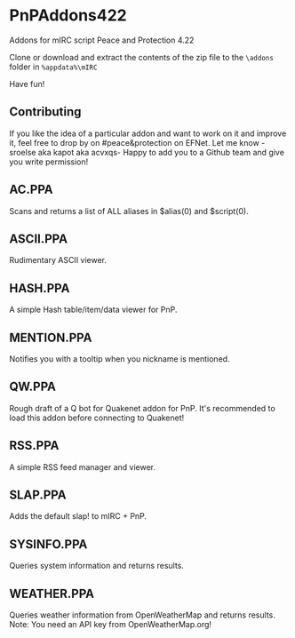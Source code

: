 # PnPAddons422
Addons for mIRC script Peace and Protection 4.22

Clone or download and extract the contents of the zip file to the `\addons` folder in `%appdata%\mIRC`

Have fun!

## Contributing
If you like the idea of a particular addon and want to work on it and improve it, feel free to drop by on #peace&protection on EFNet.
Let me know -sroelse aka kapot aka acvxqs- Happy to add you to a Github team and give you write permission!

## AC.PPA
Scans and returns a list of ALL aliases in $alias(0) and $script(0).

## ASCII.PPA
Rudimentary ASCII viewer.

## HASH.PPA
A simple Hash table/item/data viewer for PnP.

## MENTION.PPA
Notifies you with a tooltip when you nickname is mentioned.

## QW.PPA
Rough draft of a Q bot for Quakenet addon for PnP.
It's recommended to load this addon before connecting to Quakenet!

## RSS.PPA
A simple RSS feed manager and viewer.

## SLAP.PPA
Adds the default slap! to mIRC + PnP.

## SYSINFO.PPA
Queries system information and returns results.

## WEATHER.PPA
Queries weather information from OpenWeatherMap and returns results. Note: You need an API key from OpenWeatherMap.org!
